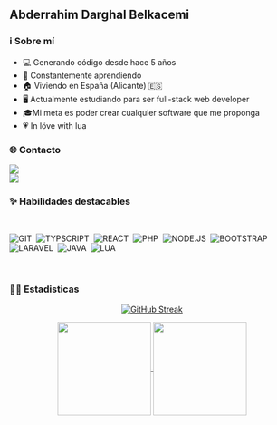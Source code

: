 ## Abderrahim Darghal Belkacemi

### ℹ Sobre mí  

- 💻 Generando código desde hace 5 años
- 🔭 Constantemente aprendiendo
- 🏠 Viviendo en España (Alicante) 🇪🇸
- 🖥 Actualmente estudiando para ser full-stack web developer
- 🎓Mi meta es poder crear cualquier software que me proponga
- 💗 In löve with lua

### 🌐 Contacto


<a href="mailto:abdedarghal111@gmail.com" alt="Gmail">
  <img src="https://img.shields.io/badge/gmail-000?style=for-the-badge&logo=maildotru&color=%23EA4335">
</a><br>
<a href="https://www.linkedin.com/in/abdedarghal" alt="Linkedin">
  <img src="https://img.shields.io/badge/LinkedIn-0077B5?style=for-the-badge&logo=linkedin&logoColor=white" />
</a>

### ✨ Habilidades destacables

</br>

![GIT](https://img.shields.io/badge/Git-F05032?style=for-the-badge&logo=git&logoColor=white)&nbsp;
![TYPSCRIPT](https://img.shields.io/badge/TypeScript-007ACC?style=for-the-badge&logo=typescript&logoColor=white)&nbsp;
![REACT](https://img.shields.io/badge/react-61DAFB?style=for-the-badge&logo=react&logoColor=black)&nbsp;
![PHP](https://img.shields.io/badge/php-1572B6?style=for-the-badge&logo=PHP&logoColor=white)&nbsp;
![NODE.JS](https://img.shields.io/badge/Node.js-43853D?style=for-the-badge&logo=node.js&logoColor=white)&nbsp;
![BOOTSTRAP](https://img.shields.io/badge/BOOTSTRAP-7952B3?style=for-the-badge&logo=bootstrap&logoColor=white)&nbsp;
![LARAVEL](https://img.shields.io/badge/laravel-FF2D20?style=for-the-badge&logo=laravel&logoColor=white)&nbsp;
![JAVA](https://img.shields.io/badge/Java-ED8B00?style=for-the-badge&logo=java&logoColor=white)&nbsp;
![LUA](https://img.shields.io/badge/lua-00?style=for-the-badge&logo=lua&color=%232C2D72)


</br>

### 👨‍💻 Estadisticas

<p align="center">
  <a href="https://github.com/abdedarghal111?tab=repositories">
    <img src="https://streak-stats.demolab.com?user=abdedarghal111&theme=dracula&exclude_days=Sun%2CSat" alt="GitHub Streak" />
  </a>
</p>

<p align="center">
   <a href="https://github.com/abdedarghal111?tab=repositories">
    <img
      align="center"
      height="165"
      src="https://github-readme-stats.vercel.app/api/top-langs/?username=abdedarghal111&langs_count=8&layout=compact&theme=dracula"
    />
  </a>
  
  <a href="https://github.com/abdedarghal111?tab=repositories">
    <img
      align="center"
      height="165"
      src="https://github-readme-stats.vercel.app/api?username=abdedarghal111&count_private=true&show_icons=true&custom_title=Github%20Status&hide=issues&theme=dracula"
    />
  </a>
</p>
